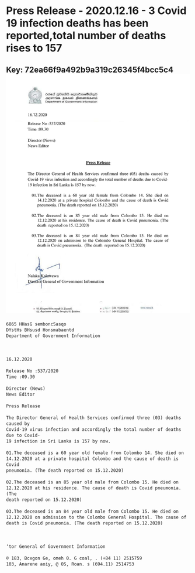 # Press Release - 2020.12.16 - 3 Covid 19 infection deaths has been reported,total number of deaths rises to 157 
Key: 72ea66f9a492b9a319c26345f4bcc5c4 
![img](img/72ea66f9a492b9a319c26345f4bcc5c4.jpg)
---
```
6865 HHasG semboncSasqo
DYstHs BHsusd Honsmabaentd
Department of Government Information

 

16.12.2020

Release No :537/2020
Time :09.30

Director (News)
News Editor

Press Release

The Director General of Health Services confirmed three (03) deaths caused by
Covid-19 virus infection and accordingly the total number of deaths due to Covid-
19 infection in Sri Lanka is 157 by now.

01.The deceased is a 60 year old female from Colombo 14. She died on
14.12.2020 at a private hospital Colombo and the cause of death is Covid
pneumonia. (The death reported on 15.12.2020)

02.The deceased is an 85 year old male from Colombo 15. He died on
12.12.2020 at his residence. The cause of death is Covid pneumonia. (The
death reported on 15.12.2020)

03.The deceased is an 84 year old male from Colombo 15. He died on
12.12.2020 on admission to the Colombo General Hospital. The cause of
death is Covid pneumonia. (The death reported on 15.12.2020)

   

‘tor General of Government Information

© 183, Bcxgon Ge, omeh 0. G coal, . (+84 11) 2515759
103, Anarene aoiy, @ OS, Roan. s (694.11) 2514753

 

```
